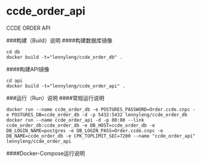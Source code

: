 # ccde_order_api
CCDE ORDER API

###构建（Build）说明
####构建数据库镜像
```
cd db
docker build -t="lennyleng/ccde_order_db" .
```
####构建API镜像
```
cd api
docker build -t="lennyleng/ccde_order_api" .
```

###运行（Run）说明
####常规运行说明
```
docker run --name ccde_order_db -e POSTGRES_PASSWORD=Order.ccde.cnpc -e POSTGRES_DB=ccde_order_db -d -p 5432:5432 lennyleng/ccde_order_db
docker run --name ccde_order_api -d -p 80:80 --link ccde_order_db:ccde_order_db -e DB_HOST=ccde_order_db -e DB_LOGIN_NAME=postgres -e DB_LOGIN_PASS=Order.ccde.cnpc -e DB_NAME=ccde_order_db -e CPK_TOPLIMIT_SEC=7200 --name "ccde_order_api" lennyleng/ccde_order_api
```
####Docker-Compose运行说明
